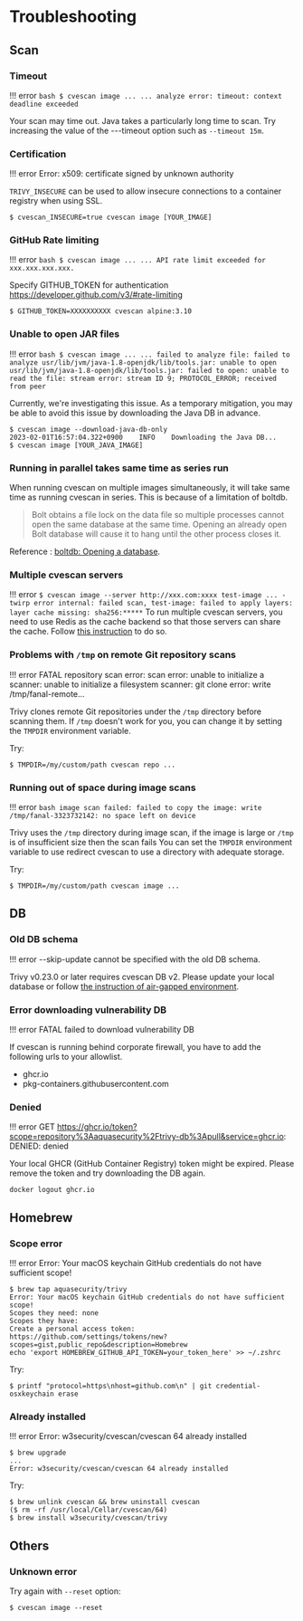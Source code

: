 # Troubleshooting

## Scan
### Timeout

!!! error
    ``` bash
    $ cvescan image ...
    ...
    analyze error: timeout: context deadline exceeded
    ```

Your scan may time out. Java takes a particularly long time to scan. Try increasing the value of the ---timeout option such as `--timeout 15m`.

### Certification

!!! error
    Error: x509: certificate signed by unknown authority

`TRIVY_INSECURE` can be used to allow insecure connections to a container registry when using SSL.

```
$ cvescan_INSECURE=true cvescan image [YOUR_IMAGE]
```

### GitHub Rate limiting

!!! error
    ``` bash
    $ cvescan image ...
    ...
    API rate limit exceeded for xxx.xxx.xxx.xxx.
    ```

Specify GITHUB_TOKEN for authentication
https://developer.github.com/v3/#rate-limiting

```
$ GITHUB_TOKEN=XXXXXXXXXX cvescan alpine:3.10
```

### Unable to open JAR files

!!! error
    ``` bash
    $ cvescan image ...
    ...
    failed to analyze file: failed to analyze usr/lib/jvm/java-1.8-openjdk/lib/tools.jar: unable to open usr/lib/jvm/java-1.8-openjdk/lib/tools.jar: failed to open: unable to read the file: stream error: stream ID 9; PROTOCOL_ERROR; received from peer
    ```

Currently, we're investigating this issue. As a temporary mitigation, you may be able to avoid this issue by downloading the Java DB in advance.

```shell
$ cvescan image --download-java-db-only
2023-02-01T16:57:04.322+0900    INFO    Downloading the Java DB...
$ cvescan image [YOUR_JAVA_IMAGE]
```

### Running in parallel takes same time as series run
When running cvescan on multiple images simultaneously, it will take same time as running cvescan in series.
This is because of a limitation of boltdb.
> Bolt obtains a file lock on the data file so multiple processes cannot open the same database at the same time. Opening an already open Bolt database will cause it to hang until the other process closes it.

Reference : [boltdb: Opening a database][boltdb].

[boltdb]: https://github.com/boltdb/bolt#opening-a-database

### Multiple cvescan servers

!!! error
    ```
    $ cvescan image --server http://xxx.com:xxxx test-image
    ...
    - twirp error internal: failed scan, test-image: failed to apply layers: layer cache missing: sha256:*****
    ```
To run multiple cvescan servers, you need to use Redis as the cache backend so that those servers can share the cache. 
Follow [this instruction][redis-cache] to do so.


### Problems with `/tmp` on remote Git repository scans

!!! error
    FATAL repository scan error: scan error: unable to initialize a scanner: unable to initialize a filesystem scanner: git clone error: write /tmp/fanal-remote...

Trivy clones remote Git repositories under the `/tmp` directory before scanning them. If `/tmp` doesn't work for you, you can change it by setting the `TMPDIR` environment variable.

Try:

```
$ TMPDIR=/my/custom/path cvescan repo ...
```

### Running out of space during image scans

!!! error
    ``` bash
    image scan failed:
    failed to copy the image:
    write /tmp/fanal-3323732142: no space left on device
    ```

Trivy uses the `/tmp` directory during image scan, if the image is large or `/tmp` is of insufficient size then the scan fails You can set the `TMPDIR` environment variable to use redirect cvescan to use a directory with adequate storage.

Try:

```
$ TMPDIR=/my/custom/path cvescan image ...
```

## DB
### Old DB schema

!!! error
    --skip-update cannot be specified with the old DB schema.

Trivy v0.23.0 or later requires cvescan DB v2. Please update your local database or follow [the instruction of air-gapped environment][air-gapped].

### Error downloading vulnerability DB

!!! error
    FATAL failed to download vulnerability DB

If cvescan is running behind corporate firewall, you have to add the following urls to your allowlist.

- ghcr.io
- pkg-containers.githubusercontent.com

### Denied

!!! error
    GET https://ghcr.io/token?scope=repository%3Aaquasecurity%2Ftrivy-db%3Apull&service=ghcr.io: DENIED: denied

Your local GHCR (GitHub Container Registry) token might be expired.
Please remove the token and try downloading the DB again.

```shell
docker logout ghcr.io
```


## Homebrew
### Scope error
!!! error
    Error: Your macOS keychain GitHub credentials do not have sufficient scope!

```
$ brew tap aquasecurity/trivy
Error: Your macOS keychain GitHub credentials do not have sufficient scope!
Scopes they need: none
Scopes they have:
Create a personal access token:
https://github.com/settings/tokens/new?scopes=gist,public_repo&description=Homebrew
echo 'export HOMEBREW_GITHUB_API_TOKEN=your_token_here' >> ~/.zshrc
```

Try:

```
$ printf "protocol=https\nhost=github.com\n" | git credential-osxkeychain erase
```

### Already installed
!!! error
    Error: w3security/cvescan/cvescan 64 already installed

```
$ brew upgrade
...
Error: w3security/cvescan/cvescan 64 already installed
```

Try:

```
$ brew unlink cvescan && brew uninstall cvescan
($ rm -rf /usr/local/Cellar/cvescan/64)
$ brew install w3security/cvescan/trivy
```


## Others
### Unknown error

Try again with `--reset` option:

```
$ cvescan image --reset
```

[air-gapped]: ../advanced/air-gap.md
[redis-cache]: ../../vulnerability/examples/cache/#cache-backend
